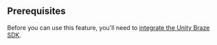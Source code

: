 ## Prerequisites

Before you can use this feature, you'll need to [integrate the Unity Braze SDK]({{site.baseurl}}/developer_guide/sdk_integration/?sdktab=unity/).